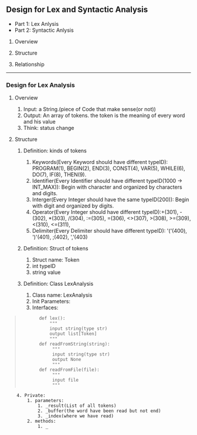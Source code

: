 ## Design for Lex and Syntactic Analysis ##

- Part 1: Lex Anlysis
- Part 2: Syntactic Anlysis


1. Overview

2. Structure

3. Relationship

* * * * * 
### Design for Lex Analysis ###

1. Overview
    1. Input: a String.(piece of Code that make sense(or not))
    2. Output: An array of tokens. the token is the meaning of every word and his value
    3. Think: status change

2. Structure
    1. Definition: kinds of tokens
        1. Keywords(Every Keyword should have different typeID): PROGRAM(1), BEGIN(2), END(3), CONST(4), VAR(5), WHILE(6), DO(7), IF(8), THEN(9).
        2. Identifier(Every Identifier should have different typeID(1000 -> INT_MAX)): Begin with character and organized by characters and digits.
        3. Interger(Every Integer should have the same typeID(200)): Begin with digit and organized by digits.
        4. Operator(Every Integer should have different typeID):+(301), -(302), *(303), /(304), :=(305), =(306), <>(307), >(308), >=(309), <(310), <=(311),
        5. Delimiter(Every Delimiter should have different typeID): '('(400), ')'(401), ;(402), ','(403)
    
    2. Definition: Struct of tokens
        1. Struct name: Token
        2. int typeID
        3. string value
    3. Definition: Class LexAnalysis
        1. Class name: LexAnalysis
        2. Init Parameters:
        3. Interfaces:
>            def lex():
>                """
>                input string(type str)
>                output list[Token]
>                """
>            def readFromString(string):
>                 """
>                 input string(type str)
>                 output None
>                 """
>            def readFromFile(file):
>                 """
>                 input file
>                 """
        4. Private:
            1. parameters:
                1. _result(List of all tokens)
                2. _buffer(the word have been read but not end)
                3. _index(where we have read)
            2. methods:
                1. _
